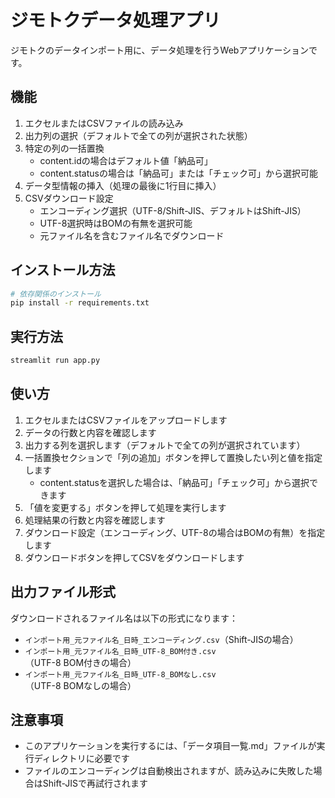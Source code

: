 # ジモトクデータ処理アプリ

ジモトクのデータインポート用に、データ処理を行うWebアプリケーションです。

## 機能

1. エクセルまたはCSVファイルの読み込み
2. 出力列の選択（デフォルトで全ての列が選択された状態）
3. 特定の列の一括置換
   - content.idの場合はデフォルト値「納品可」
   - content.statusの場合は「納品可」または「チェック可」から選択可能
4. データ型情報の挿入（処理の最後に1行目に挿入）
5. CSVダウンロード設定
   - エンコーディング選択（UTF-8/Shift-JIS、デフォルトはShift-JIS）
   - UTF-8選択時はBOMの有無を選択可能
   - 元ファイル名を含むファイル名でダウンロード

## インストール方法

```bash
# 依存関係のインストール
pip install -r requirements.txt
```

## 実行方法

```bash
streamlit run app.py
```

## 使い方

1. エクセルまたはCSVファイルをアップロードします
2. データの行数と内容を確認します
3. 出力する列を選択します（デフォルトで全ての列が選択されています）
4. 一括置換セクションで「列の追加」ボタンを押して置換したい列と値を指定します
   - content.statusを選択した場合は、「納品可」「チェック可」から選択できます
5. 「値を変更する」ボタンを押して処理を実行します
6. 処理結果の行数と内容を確認します
7. ダウンロード設定（エンコーディング、UTF-8の場合はBOMの有無）を指定します
8. ダウンロードボタンを押してCSVをダウンロードします

## 出力ファイル形式

ダウンロードされるファイル名は以下の形式になります：
- `インポート用_元ファイル名_日時_エンコーディング.csv`（Shift-JISの場合）
- `インポート用_元ファイル名_日時_UTF-8_BOM付き.csv`（UTF-8 BOM付きの場合）
- `インポート用_元ファイル名_日時_UTF-8_BOMなし.csv`（UTF-8 BOMなしの場合）

## 注意事項

- このアプリケーションを実行するには、「データ項目一覧.md」ファイルが実行ディレクトリに必要です
- ファイルのエンコーディングは自動検出されますが、読み込みに失敗した場合はShift-JISで再試行されます 